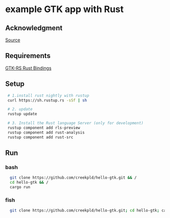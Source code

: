 # example GTK app with Rust

## Acknowledgment 
[Source](https://www.youtube.com/watch?v=hLR8R0Zl0yY)

## Requirements
[GTK-RS Rust Bindings](http://gtk-rs.org/docs/requirements.html)


## Setup

   ```sh
    # 1.install rust nightly with rustup
    curl https://sh.rustup.rs -sSf | sh

    # 2. update 
    rustup update

    # 3. Install the Rust language Server (only for development)
    rustup component add rls-preview
    rustup component add rust-analysis
    rustup component add rust-src
  ```

## Run

### bash
  ```sh
    git clone https://github.com/creekpld/hello-gtk.git && /
    cd hello-gtk && /
    cargo run
  ```
### fish
  ```sh
    git clone https://github.com/creekpld/hello-gtk.git; cd hello-gtk; cargo run
  ```